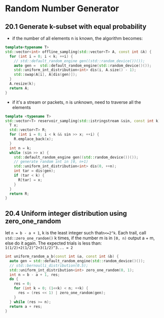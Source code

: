 # Random Number Generator
## 20.1 Generate k-subset with equal probability
* if the number of all elements n is known, the algorithm becomes: 
```c++
template<typename T>
std::vector<int> offline_sampling(std::vector<T> A, const int &k) {
  for (int i = 0; i < k; ++i) {
    // std::default_random_engine gen((std::random_device())());
    auto gen =  std::default_random_engine(std::random_device()());
    std::uniform_int_distribution<int> dis(i, A.size() - 1);
    std::swap(A[i], A[dis(gen)]);
  }
  A.resize(k);
  return A;
}
```
* if it's a stream or packets, n is unknown, need to traverse all the elements
```c++
template <typename T>
std::vector<T> reservoir_sampling(std::istringstream &sin, const int k) {
  T x;
  std::vector<T> R;
  for (int i = 0; i < k && sin >> x; ++i) {
    R.emplace_back(x);
  }
  int n = k;
  while (sin >> x) {
    std::default_random_engine gen((std::random_device())());
    // generate random int in [0, n+1)
    std::uniform_int_distribution<int> dis(0, ++n);
    int tar = dis(gen);
    if (tar < k) {
      R[tar] = x;
    }
  }
  return R;
}
```

## 20.4 Uniform integer distribution using zero_one_random
let `n = b - a + 1`, k is the least integer such that`n<=2^k`.
Each trail, call `std::zero_one_random()` k times, if the number m is in `[0, n)` output a + m, else do it again.
The expected trials is less than: `1(1/2)+2(1/2)^2+3(1/2)^3... = 2`
```c++
int uniform_random_a_b(const int &a, const int &b) {
  auto gen = std::default_random_engine(std::random_device()());
  // std::bernoulli_distribution(0.5);
  std::uniform_int_distribution<int> zero_one_random(0, 1);
  int n = b - a + 1, res;
  do {
    res = 0;
    for (int k = 0; (1<<k) < n; ++k) {
      res = (res << 1) | zero_one_random(gen);
    }
  } while (res >= n);
  return a + res;
}
```
